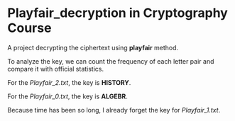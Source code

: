 # Playfair_decryption in Cryptography Course
A project decrypting the ciphertext using **playfair** method.

To analyze the key, we can count the frequency of each letter pair and compare it with official statistics.

For the *Playfair_2.txt*, the key is **HISTORY**.

For the *Playfair_0.txt*, the key is **ALGEBR**.

Because time has been so long, I already forget the key for *Playfair_1.txt*.
